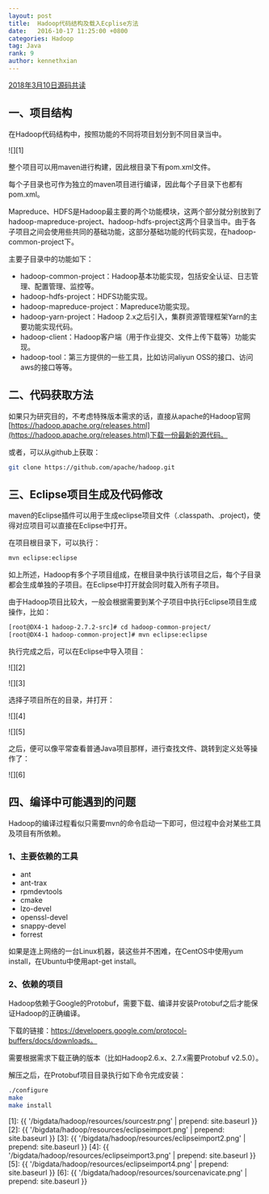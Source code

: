```yaml
---
layout: post
title:  Hadoop代码结构及载入Ecplise方法
date:   2016-10-17 11:25:00 +0800
categories: Hadoop
tag: Java
rank: 9 
author: kennethxian
---
```


[2018年3月10日源码共读](http://www.chinahadoop.cn/course/1111)

## 一、项目结构

在Hadoop代码结构中，按照功能的不同将项目划分到不同目录当中。

![][1]

整个项目可以用maven进行构建，因此根目录下有pom.xml文件。

每个子目录也可作为独立的maven项目进行编译，因此每个子目录下也都有pom.xml。

Mapreduce、HDFS是Hadoop最主要的两个功能模块，这两个部分就分别放到了hadoop-mapreduce-project、hadoop-hdfs-project这两个目录当中。由于各子项目之间会使用些共同的基础功能，这部分基础功能的代码实现，在hadoop-common-project下。

主要子目录中的功能如下：

- hadoop-common-project：Hadoop基本功能实现，包括安全认证、日志管理、配置管理、监控等。
- hadoop-hdfs-project：HDFS功能实现。
- hadoop-mapreduce-project：Mapreduce功能实现。
- hadoop-yarn-project：Hadoop 2.x之后引入，集群资源管理框架Yarn的主要功能实现代码。
- hadoop-client：Hadoop客户端（用于作业提交、文件上传下载等）功能实现。
- hadoop-tool：第三方提供的一些工具，比如访问aliyun OSS的接口、访问aws的接口等等。

## 二、代码获取方法

如果只为研究目的，不考虑特殊版本需求的话，直接从apache的Hadoop官网[https://hadoop.apache.org/releases.html](https://hadoop.apache.org/releases.html)下载一份最新的源代码。

或者，可以从github上获取：

```bash
git clone https://github.com/apache/hadoop.git
```

## 三、Eclipse项目生成及代码修改

maven的Eclipse插件可以用于生成eclipse项目文件（.classpath、.project)，使得对应项目可以直接在Eclipse中打开。

在项目根目录下，可以执行：

```bash
mvn eclipse:eclipse
```

如上所述，Hadoop有多个子项目组成，在根目录中执行该项目之后，每个子目录都会生成单独的子项目。在Eclipse中打开就会同时载入所有子项目。

由于Hadoop项目比较大，一般会根据需要到某个子项目中执行Eclipse项目生成操作，比如：

```bash
[root@DX4-1 hadoop-2.7.2-src]# cd hadoop-common-project/
[root@DX4-1 hadoop-common-project]# mvn eclipse:eclipse
```

执行完成之后，可以在Eclipse中导入项目：

![][2]

![][3]

选择子项目所在的目录，并打开：

![][4]

![][5]

之后，便可以像平常查看普通Java项目那样，进行查找文件、跳转到定义处等操作了：

![][6]

## 四、编译中可能遇到的问题

Hadoop的编译过程看似只需要mvn的命令启动一下即可，但过程中会对某些工具及项目有所依赖。

### 1、主要依赖的工具

- ant
- ant-trax
- rpmdevtools
- cmake
- lzo-devel
- openssl-devel
- snappy-devel
- forrest

如果是连上网络的一台Linux机器，装这些并不困难，在CentOS中使用yum install，在Ubuntu中使用apt-get install。

### 2、依赖的项目

Hadoop依赖于Google的Protobuf，需要下载、编译并安装Protobuf之后才能保证Hadoop的正确编译。

下载的链接：https://developers.google.com/protocol-buffers/docs/downloads。

需要根据需求下载正确的版本（比如Hadoop2.6.x、2.7.x需要Protobuf v2.5.0）。

解压之后，在Protobuf项目目录执行如下命令完成安装：

```bash
./configure
make
make install
```

[1]: {{ '/bigdata/hadoop/resources/sourcestr.png' | prepend: site.baseurl  }}
[2]: {{ '/bigdata/hadoop/resources/eclipseimport.png' | prepend: site.baseurl  }}
[3]: {{ '/bigdata/hadoop/resources/eclipseimport2.png' | prepend: site.baseurl  }}
[4]: {{ '/bigdata/hadoop/resources/eclipseimport3.png' | prepend: site.baseurl  }}
[5]: {{ '/bigdata/hadoop/resources/eclipseimport4.png' | prepend: site.baseurl  }}
[6]: {{ '/bigdata/hadoop/resources/sourcenavicate.png' | prepend: site.baseurl  }}
